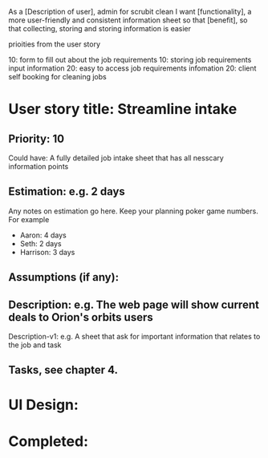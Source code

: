 As a [Description of user], admin for scrubit clean
I want [functionality], a more user-friendly and consistent information sheet
so that [benefit], so that collecting, storing and storing information is easier

prioities from the user story

10: form to fill out about the job requirements
10: storing job requirements input information
20: easy to access job requirements infomation
20: client self booking for cleaning jobs

# User story title: Streamline intake

## Priority: 10
Could have:
A fully detailed job intake sheet that has all nesscary information points


## Estimation: e.g. 2 days
Any notes on estimation go here. Keep your planning poker game numbers. For example
* Aaron: 4 days
* Seth: 2 days 
* Harrison: 3 days 


## Assumptions (if any):

## Description: e.g. The web page will show current deals to Orion's orbits users

Description-v1: e.g. A sheet that ask for important information that relates to the job and task

## Tasks, see chapter 4.



# UI Design:


# Completed: